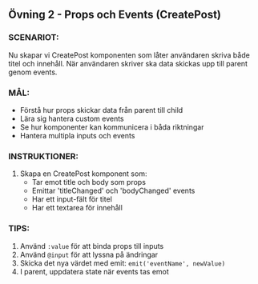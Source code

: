 ## Övning 2 - Props och Events (CreatePost)

### SCENARIOT:

Nu skapar vi CreatePost komponenten som låter användaren skriva både titel och innehåll.
När användaren skriver ska data skickas upp till parent genom events.

### MÅL:

- Förstå hur props skickar data från parent till child
- Lära sig hantera custom events
- Se hur komponenter kan kommunicera i båda riktningar
- Hantera multipla inputs och events

### INSTRUKTIONER:

1. Skapa en CreatePost komponent som:
   - Tar emot title och body som props
   - Emittar 'titleChanged' och 'bodyChanged' events
   - Har ett input-fält för titel
   - Har ett textarea för innehåll

### TIPS:

1. Använd `:value` för att binda props till inputs
2. Använd `@input` för att lyssna på ändringar
3. Skicka det nya värdet med emit: `emit('eventName', newValue)`
4. I parent, uppdatera state när events tas emot

<script setup>
// Definiera props för title och body
const props = defineProps({
// Implementera props här
})
// Definiera dina custom events
const emit = defineEmits([
// Lista dina events här
])
</script>
<template>
<div class="create-post">
<!-- Skapa input för titel som:
Använder title prop som value
Emittar titleChanged vid input -->
<input
type="text"
placeholder="Skriv din titel här..."
>
<!-- Skapa textarea för innehåll som:
Använder body prop som value
Emittar bodyChanged vid input -->
<textarea
placeholder="Skriv ditt inlägg här..."
></textarea>
</div>
</template>
<style scoped>
// Implementera styling här
</style>

